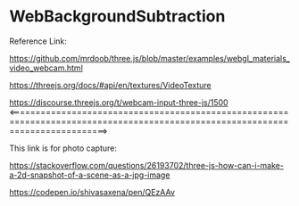# WebBackgroundSubtraction
Reference Link:

https://github.com/mrdoob/three.js/blob/master/examples/webgl_materials_video_webcam.html

https://threejs.org/docs/#api/en/textures/VideoTexture

https://discourse.threejs.org/t/webcam-input-three-js/1500
<===============================================================================================================================>

This link is for photo capture:

https://stackoverflow.com/questions/26193702/three-js-how-can-i-make-a-2d-snapshot-of-a-scene-as-a-jpg-image

https://codepen.io/shivasaxena/pen/QEzAAv
